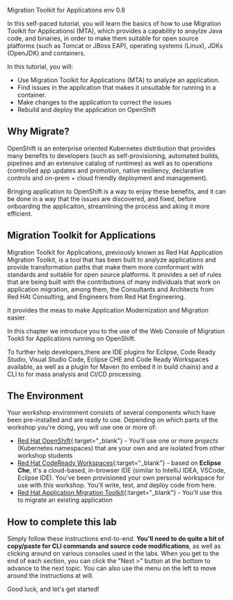 [migration-main]: https://www.openshift.com/learn/topics/migration
[rhamt-docs]: https://developers.redhat.com/products/rhamt/overview

Migration Toolkit for Applications env 0.6

In this self-paced tutorial, you will learn the basics of how to use Migration Toolkit for Applicationsi (MTA), which provides a capability to anaylze Java code, and binaries, in order to make them suitable for open source platforms (such as Tomcat or JBoss EAP), operating systems (Linux), JDKs (OpenJDK) and containers.

In this tutorial, you will:
* Use Migration Toolkit for Applications (MTA) to analyze an application.
* Find issues in the application that makes it unsuitable for running in a container.
* Make changes to the application to correct the issues
* Rebuild and deploy the application on OpenShift

## Why Migrate?

OpenShift is an enterprise oriented Kubernetes distribution that provides many benefits to developers (such as self-provisioning, automated builds, pipelines and an extensive catalog of runtimes) as well as to operations (controlled app updates and promotion, native resiliency, declarative controls and on-prem + cloud friendly deployment and management).

Bringing application to OpenShift is a way to enjoy these benefits, and it can be done in a way that the issues are discovered, and fixed, before onboarding the applicaiton, streamlining the process and aking it more efficient.

## Migration Toolkit for Applications

Migration Toolkit for Applications, previously known as Red Hat Application Migration Toolkit, is a tool that has been built to analyze applications and provide transformation paths that make them more comformant with standards and suitable for open source platforms. It provides a set of rules that are being built with the contributions of many individuals that work on application migration, among them, the Consultants and Architects from Red HAt Consulting, and Engineers from Red Hat Engineering. 

It provides the meas to make Application Modernization and Migration easier.

In this chapter we introduce you to the use of the Web Console of Migration Tookli for Applications running on OpenShift. 

To further help developers,there are IDE plugins for Eclipse, Code Ready Studio, Visual Studio Code, Eclipse CHE and Code Ready Workspaces available, as well as a plugin for Maven (to embed it in build chains) and a CLI to for mass analysis and CI/CD processing.

## The Environment

Your workshop environment consists of several components which have been pre-installed and are ready to use. Depending on which parts of the workshop you're doing, you will use one or more of:

* [Red Hat OpenShift](https://www.openshift.com/){:target="_blank"} - You'll use one or more _projects_ (Kubernetes namespaces) that are your own and are isolated from other workshop students
* [Red Hat CodeReady Workspaces](https://developers.redhat.com/products/codeready-workspaces/overview){:target="_blank"} - based on **Eclipse Che**, it's a cloud-based, in-browser IDE (similar to IntelliJ IDEA, VSCode, Eclipse IDE). You've been provisioned your own personal workspace for use with this workshop. You'll write, test, and deploy code from here.
* [Red Hat Application Migration Toolkit](https://developers.redhat.com/products/rhamt){:target="_blank"} - You'll use this to migrate an existing application

## How to complete this lab

Simply follow these instructions end-to-end. **You'll need to do quite a bit of copy/paste for CLI commands and source code modifications**, as well as clicking around on various consoles used in the labs. When you get to the end of each section, you can click the "Next >" button at the bottom to advance to the next topic. You can also use the menu on the left to move around the instructions at will.


Good luck, and let's get started!
